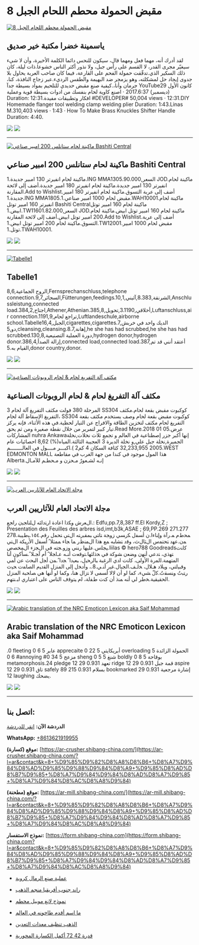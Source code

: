 # 8 مقبض الحمولة محطم اللحام الجبل

<a href="https://swt.shibang-china.com/?l=ar&img&k=8+%D9%85%D9%82%D8%A8%D8%B6+%D8%A7%D9%84%D8%AD%D9%85%D9%88%D9%84%D8%A9+%D9%85%D8%AD%D8%B7%D9%85+%D8%A7%D9%84%D9%84%D8%AD%D8%A7%D9%85+%D8%A7%D9%84%D8%AC%D8%A8%D9%84" target="_blank">![8 مقبض الحمولة محطم اللحام الجبل](http://static.shibang-china.com/all-800x300/602.jpg)</a>

## ياسمينة خضرا مكتبة خير صديق
لقد أدرك أنه، مهما فعل ومهما قال، سيكون للنحس دائما الكلمة الأخيرة، وأن لا شيء سيغيّر مجرى القدر، لا القسم على رأس جبل، ولا نذور أكثر الناس خشوعا.ذات ليلة، كان ذلك السكير الذي.تدفّقت حمولة الفحم على القارعة، فيما كان صاحب العربة يحاول بلا جدوى إيجاد حل لمشكلته، وهو يزمجر ضد البهيمة والطقس الرديء.عبر زجاج النافذة، كنا، جرمان وأنا،.كيفية صنع مقبض حديدي للتلحيم بمواد بسيطة جدآ YouTube29 كانون الأول (ديسمبر) 2017.6:37 &middot; اصنع كاوية لحام بنفسك من ادوات بسيطة قوية وعملية Duration: 12:31.افكار وتطبيقات مفيدة #DEVELOPER# 50,004 views &middot; 12:31.DIY Homemade flanger tool welding clamp welding plier Duration: 1:43.Linas M.310,403 views &middot; 1:43 &middot; How To Make Brass Knuckles Shifter Handle Duration: 4:40.


<a href="https://whatsapp.shibangsoft.com/WhatsApp.php" target="_blank" title="WhatsApp">![](http://static.shibang-china.com/icon/whatsapp.png)</a> <a href="https://swt.shibang-china.com/?l=ar&icon&k=8+%D9%85%D9%82%D8%A8%D8%B6+%D8%A7%D9%84%D8%AD%D9%85%D9%88%D9%84%D8%A9+%D9%85%D8%AD%D8%B7%D9%85+%D8%A7%D9%84%D9%84%D8%AD%D8%A7%D9%85+%D8%A7%D9%84%D8%AC%D8%A8%D9%84" target="_blank">![](http://static.shibang-china.com/icon/chat-ar.png)</a>

---

<a href="https://swt.shibang-china.com/?l=ar&img&k=8+%D9%85%D9%82%D8%A8%D8%B6+%D8%A7%D9%84%D8%AD%D9%85%D9%88%D9%84%D8%A9+%D9%85%D8%AD%D8%B7%D9%85+%D8%A7%D9%84%D9%84%D8%AD%D8%A7%D9%85+%D8%A7%D9%84%D8%AC%D8%A8%D9%84" target="_blank">![ماكينة لحام ستانلس 200 امبير صناعي Bashiti Central](http://static.shibang-china.com/all-800x300/1014.jpg)</a>

## ماكينة لحام ستانلس 200 امبير صناعي Bashiti Central
ماكينة لحام انفيرتر 130 امبير جديدة.1.ING MMA1305.السعر,90.000 JOD.ماكينة لحام انفيرتر 130 امبير جديدة.ماكينة لحام انفيرتر 180 امبير جديدة.أضف إلى لائحة المقارنة.Add to Wishlist.أضف إلى عربة التسوق.ماكينة لحام انفيرتر 180 امبير جديدة.1.ING MMA1805.مقبض لحام 1000 امبير صناعي.1.WAH10001.ماكينة لحام انفيرتر 160 امبير توتل Bashiti Centralماكينة لحام 160 امبير توتل ابيض.1.TW11601.السعر,82.000 JOD.ماكينة لحام 160 امبير توتل ابيض.ماكينة لحام 200 امبير توتل ابيض.أضف إلى لائحة المقارنة.Add to Wishlist.أضف إلى عربة التسوق.ماكينة لحام 200 امبير توتل ابيض.1.TW12001.مقبض لحام 1000 امبير توتل.1.TWAH10001.


<a href="https://whatsapp.shibangsoft.com/WhatsApp.php" target="_blank" title="WhatsApp">![](http://static.shibang-china.com/icon/whatsapp.png)</a> <a href="https://swt.shibang-china.com/?l=ar&icon&k=8+%D9%85%D9%82%D8%A8%D8%B6+%D8%A7%D9%84%D8%AD%D9%85%D9%88%D9%84%D8%A9+%D9%85%D8%AD%D8%B7%D9%85+%D8%A7%D9%84%D9%84%D8%AD%D8%A7%D9%85+%D8%A7%D9%84%D8%AC%D8%A8%D9%84" target="_blank">![](http://static.shibang-china.com/icon/chat-ar.png)</a>

---

<a href="https://swt.shibang-china.com/?l=ar&img&k=8+%D9%85%D9%82%D8%A8%D8%B6+%D8%A7%D9%84%D8%AD%D9%85%D9%88%D9%84%D8%A9+%D9%85%D8%AD%D8%B7%D9%85+%D8%A7%D9%84%D9%84%D8%AD%D8%A7%D9%85+%D8%A7%D9%84%D8%AC%D8%A8%D9%84" target="_blank">![Tabelle1](http://static.shibang-china.com/all-800x300/1497.jpg)</a>

## Tabelle1
8,الروح الجماعية,6,Fernsprechanschluss,telephone connection.9,السجائر,7,Fütterungen,feedings.10,الشرنقة,8.383,آثيني,1,Anschlussleistung,connected load.384,اجتاح,2,Athener,Athenian.385,أخلاقي,3.1190,تحويل,8,Luftanschluss,air connection.1191,تراجع لحام,9,Luftlandeschule,airborne school.Tabelle16,الجبل,4,cigarettes,cigarettes.7,الديك واحد في خربش دو,5,cleansing,cleansing.8.إهانة,7,he she has had scrubbed,he she has had scrubbed.130,دورة العملية التصنيعية,8,hydrogen donor,hydrogen donor.386,إزالة الصدأ,4,connected load,connected load.387,أعتقد أنني قد تم القيام به.5,donor country,donor.


<a href="https://whatsapp.shibangsoft.com/WhatsApp.php" target="_blank" title="WhatsApp">![](http://static.shibang-china.com/icon/whatsapp.png)</a> <a href="https://swt.shibang-china.com/?l=ar&icon&k=8+%D9%85%D9%82%D8%A8%D8%B6+%D8%A7%D9%84%D8%AD%D9%85%D9%88%D9%84%D8%A9+%D9%85%D8%AD%D8%B7%D9%85+%D8%A7%D9%84%D9%84%D8%AD%D8%A7%D9%85+%D8%A7%D9%84%D8%AC%D8%A8%D9%84" target="_blank">![](http://static.shibang-china.com/icon/chat-ar.png)</a>

---

<a href="https://swt.shibang-china.com/?l=ar&img&k=8+%D9%85%D9%82%D8%A8%D8%B6+%D8%A7%D9%84%D8%AD%D9%85%D9%88%D9%84%D8%A9+%D9%85%D8%AD%D8%B7%D9%85+%D8%A7%D9%84%D9%84%D8%AD%D8%A7%D9%85+%D8%A7%D9%84%D8%AC%D8%A8%D9%84" target="_blank">![مكثف آلة التفريغ لحام &amp; لحام الروبوتات الصناعية](http://static.shibang-china.com/all-800x300/436.jpg)</a>

## مكثف آلة التفريغ لحام &amp; لحام الروبوتات الصناعية
3 المرحلة 380 فولت مكثف التفريغ آلة لحام SS304 كوكبوت مقبض بقعة لحام.مكثف التفريغ الإسقاط آلة لحام، SS304 كوكبوت مقبض بقعة لحام وصف يستخدم مكثف بقعة التفريغ لحام مكثف لتخزين الطاقة والافراج عن التيار لحظية.في هذه الأثناء، فإنه يركز تيار كبير لتمرير من خلال نقطة صغيرة ومن ثم يحق.Read More.2018 01 05.عرض المشاركات nuhra Ankawaإنها أكبر جزر إصطناعية في العالم و تجمع ثلاث نخلات,نخلة الجميرة,نخلة جبل علي,و نخلة الديرة 3 العجيبة الثالثة.المياه(%) 8,62 احصائيات عام 2005 32,233,955 كثافة السكان 4 كم2 ).اكبـــر مــــول في العالــــــــم.WEST EDMONTON MALL هذا المول موجود في كندا من جهة الغرب في مقاطعة Alberta.إنـه لشـعورٌ مـحزن و مـحطـم للآمـال


<a href="https://whatsapp.shibangsoft.com/WhatsApp.php" target="_blank" title="WhatsApp">![](http://static.shibang-china.com/icon/whatsapp.png)</a> <a href="https://swt.shibang-china.com/?l=ar&icon&k=8+%D9%85%D9%82%D8%A8%D8%B6+%D8%A7%D9%84%D8%AD%D9%85%D9%88%D9%84%D8%A9+%D9%85%D8%AD%D8%B7%D9%85+%D8%A7%D9%84%D9%84%D8%AD%D8%A7%D9%85+%D8%A7%D9%84%D8%AC%D8%A8%D9%84" target="_blank">![](http://static.shibang-china.com/icon/chat-ar.png)</a>

---

<a href="https://swt.shibang-china.com/?l=ar&img&k=8+%D9%85%D9%82%D8%A8%D8%B6+%D8%A7%D9%84%D8%AD%D9%85%D9%88%D9%84%D8%A9+%D9%85%D8%AD%D8%B7%D9%85+%D8%A7%D9%84%D9%84%D8%AD%D8%A7%D9%85+%D8%A7%D9%84%D8%AC%D8%A8%D9%84" target="_blank">![ﻣﺟﻟﺔ الاتحاد العام للآثاريين العرب](http://static.shibang-china.com/all-800x300/776.jpg)</a>

## ﻣﺟﻟﺔ الاتحاد العام للآثاريين العرب
ﺍﻝﻌﺭﺵ ﻭﻜﺫﺍ ﺍﻋﺎﺩﺓ ﺍﺭﺘﺩﺍﺌﻪ ﻝﻠﺘﺎﺠﻴﻥ ﺭﺍﺠﻊ.: Edfu,pp.7,8,387 ff.El Kordy,Z ; Presentation des Feuilles des arbres isd,imt,b3k,ASAE ; 69,PP.269 271.277 278.ﻤﺤﻁﻡ ﻤ.ﺭﺁﺓ ﻭﺇﻨﺎﺀﺍ.ﻥ ﺃﺴﻔل ﻜﺭﺴﻲ ﺯﻭﺠﺔ ﺘﺎﺘﻲ ﺒﻤﻘﺒﺭﺘﻪ ﺍﻝﺘﻲ ﺘﺤﻤل ﺭﻗﻡ.١٥٤.ﺒﻁﻴﺒﺔ ﻤﻥ.ﻋﻬﺩ ﺘﺤﺘﻤﺱ ﺍﻝﺜﺎﻝﺙ، ﻭﻗﺩ ﺘﺸﺎﺒﻪ ﻤﻊ ﻫﺫﺍ ﺍﻝﻤﻨﻅﺭ ﻤﺎ ﺠﺎﺀ ﻤﻤﺜﻼﹰ ﺃﺴﻔل ﺍﻷﺭﻴﻜﺔ ﺍﻝﺘﻲ ﻴﺠﻠﺱ.ﻋﻠﻴﻬﺎ ﺭﻨﻨﻲ ﻭﺯﻭ.ﺠﺘﻪ ﻓﻲ ﺍﻝﺠﺯﺀ ﺍﻝﻤﺨﺼﺹ.liilas © hero788 Goodreadsﮐﺎﻨت ﺘﻬذي، ﺘدﻋﻲ أﻨﻬن وﻀﻌن ﺸوﮐﺔ ﻓﻲ ﺤذاﺌﻬﺎ.ﺘوﻗﻌت أﻨـﻪ ﻋـﺎﺠﻼﹰ أم آﺠـﻼﹰ.ﺴﺄﮐون أﻨﺎ اﻟﻤﺘﻬﻤﺔ.ﻟﻟﻤرة اﻷوﻟﯽ، ﮐﺎﻨت ﻟدي اﻟرﻏﺒﺔ ﺒﺎﻟرﺤﻴل، ﺒﻌﻴداﹰ ﺠداﹰ.ﻤن أﺠل اﻟﺒﺤث ﻋن أﻤﻲ وﻗﺒﻴﻟﺘﻲ، وﺒﻼد ﻫـﻼل، ﺨﻟـف.اﻟﺠﺒﺎل.ﻏﻴر أﻨ.ﻲ.8.، وأدﺨل إﻟﯽ اﻟﻤﻨزل اﻟﻘدﻴم اﻟﺼﺎﻤت ﺤﻴث رﺘﺒتُ وﻨﺴﻘتُ.ﮐلّ ﺸﻲء، ﮐﻤﺎ ﻟو أن ﻻﻻ أﺴﻤﯽ ﻻ ﺘزال ﻫﻨﺎ، وﮐﻤﺎ ﻟو أﻨﻬﺎ ﻫﻲ ﺼﺎﺤﺒﺔ اﻟﻤﻨزل اﻟﺤﻘﻴﻘﻴﺔ.ﺨطر ﻟﻲ أﻨﻪ ﻤﻨذ أن ﮐﻨت طﻔﻟﺔ، ﻟم ﻴﺘوﻗف اﻟﻨﺎس ﻋﻟﯽ اﻋﺘﺒﺎري اﺒ.ﻨﺘﻬم.


<a href="https://whatsapp.shibangsoft.com/WhatsApp.php" target="_blank" title="WhatsApp">![](http://static.shibang-china.com/icon/whatsapp.png)</a> <a href="https://swt.shibang-china.com/?l=ar&icon&k=8+%D9%85%D9%82%D8%A8%D8%B6+%D8%A7%D9%84%D8%AD%D9%85%D9%88%D9%84%D8%A9+%D9%85%D8%AD%D8%B7%D9%85+%D8%A7%D9%84%D9%84%D8%AD%D8%A7%D9%85+%D8%A7%D9%84%D8%AC%D8%A8%D9%84" target="_blank">![](http://static.shibang-china.com/icon/chat-ar.png)</a>

---

<a href="https://swt.shibang-china.com/?l=ar&img&k=8+%D9%85%D9%82%D8%A8%D8%B6+%D8%A7%D9%84%D8%AD%D9%85%D9%88%D9%84%D8%A9+%D9%85%D8%AD%D8%B7%D9%85+%D8%A7%D9%84%D9%84%D8%AD%D8%A7%D9%85+%D8%A7%D9%84%D8%AC%D8%A8%D9%84" target="_blank">![Arabic translation of the NRC Emoticon Lexicon aka Saif Mohammad](http://static.shibang-china.com/all-800x300/201.jpg)</a>

## Arabic translation of the NRC Emoticon Lexicon aka Saif Mohammad
.0 fleeting عابر 5 6 0 apprecaite أبريكايتي 5 22 0 overloading الحمولة الزائدة 5 6 0 #annoying #مزعج 5 34 0 sheng شنغ 5 5 0 boldly بوقاحة 5 8 0 metamorphosis.24 pledge تعهد 0.931 29 12 ridge قمة جبل 0.931 29 12 aspire تاق 0.931 29 12 safely بسلام 0.931 215 89 bookmarked إشارة مرجعية 0.931 29 12 laughing يضحك.

<a href="https://whatsapp.shibangsoft.com/WhatsApp.php" target="_blank" title="WhatsApp">![](http://static.shibang-china.com/icon/whatsapp.png)</a> <a href="https://swt.shibang-china.com/?l=ar&icon&k=8+%D9%85%D9%82%D8%A8%D8%B6+%D8%A7%D9%84%D8%AD%D9%85%D9%88%D9%84%D8%A9+%D9%85%D8%AD%D8%B7%D9%85+%D8%A7%D9%84%D9%84%D8%AD%D8%A7%D9%85+%D8%A7%D9%84%D8%AC%D8%A8%D9%84" target="_blank">![](http://static.shibang-china.com/icon/chat-ar.png)</a>

---
## اتصل بنا:

**الدردشة الآن:** [انقر للدردشة](https://swt.shibang-china.com?l=ar&contact&k=8+%D9%85%D9%82%D8%A8%D8%B6+%D8%A7%D9%84%D8%AD%D9%85%D9%88%D9%84%D8%A9+%D9%85%D8%AD%D8%B7%D9%85+%D8%A7%D9%84%D9%84%D8%AD%D8%A7%D9%85+%D8%A7%D9%84%D8%AC%D8%A8%D9%84)

**WhatsApp:**  [+8613621919955](https://whatsapp.shibangsoft.com/WhatsApp.php)

**موقع (كسارة):** [https://ar-crusher.shibang-china.com/](https://ar-crusher.shibang-china.com/?l=ar&contact&k=8+%D9%85%D9%82%D8%A8%D8%B6+%D8%A7%D9%84%D8%AD%D9%85%D9%88%D9%84%D8%A9+%D9%85%D8%AD%D8%B7%D9%85+%D8%A7%D9%84%D9%84%D8%AD%D8%A7%D9%85+%D8%A7%D9%84%D8%AC%D8%A8%D9%84)

**موقع (مطحنة):** [https://ar-mill.shibang-china.com/](https://ar-mill.shibang-china.com/?l=ar&contact&k=8+%D9%85%D9%82%D8%A8%D8%B6+%D8%A7%D9%84%D8%AD%D9%85%D9%88%D9%84%D8%A9+%D9%85%D8%AD%D8%B7%D9%85+%D8%A7%D9%84%D9%84%D8%AD%D8%A7%D9%85+%D8%A7%D9%84%D8%AC%D8%A8%D9%84)

**نموذج الاستفسار:** [https://form.shibang-china.com](https://form.shibang-china.com?l=ar&contact&k=8+%D9%85%D9%82%D8%A8%D8%B6+%D8%A7%D9%84%D8%AD%D9%85%D9%88%D9%84%D8%A9+%D9%85%D8%AD%D8%B7%D9%85+%D8%A7%D9%84%D9%84%D8%AD%D8%A7%D9%85+%D8%A7%D9%84%D8%AC%D8%A8%D9%84)

* [عملية صنع الرمال كروية](../24/%D8%B9%D9%85%D9%84%D9%8A%D8%A9%20%D8%B5%D9%86%D8%B9%20%D8%A7%D9%84%D8%B1%D9%85%D8%A7%D9%84%20%D9%83%D8%B1%D9%88%D9%8A%D8%A9.md)

* [راند جنوب أفريقيا منجم الذهب](../21/%D8%B1%D8%A7%D9%86%D8%AF%20%D8%AC%D9%86%D9%88%D8%A8%20%D8%A3%D9%81%D8%B1%D9%8A%D9%82%D9%8A%D8%A7%20%D9%85%D9%86%D8%AC%D9%85%20%D8%A7%D9%84%D8%B0%D9%87%D8%A8.md)

* [نموذج لانغ موبيل محطم](../22/%D9%86%D9%85%D9%88%D8%B0%D8%AC%20%D9%84%D8%A7%D9%86%D8%BA%20%D9%85%D9%88%D8%A8%D9%8A%D9%84%20%D9%85%D8%AD%D8%B7%D9%85.md)

* [ما اسم أقدم طاحونه في العالم](../22/%D9%85%D8%A7%20%D8%A7%D8%B3%D9%85%20%D8%A3%D9%82%D8%AF%D9%85%20%D8%B7%D8%A7%D8%AD%D9%88%D9%86%D9%87%20%D9%81%D9%8A%20%D8%A7%D9%84%D8%B9%D8%A7%D9%84%D9%85.md)

* [الذهب تنظيف معدات التعدين](../22/%D8%A7%D9%84%D8%B0%D9%87%D8%A8%20%D8%AA%D9%86%D8%B8%D9%8A%D9%81%20%D9%85%D8%B9%D8%AF%D8%A7%D8%AA%20%D8%A7%D9%84%D8%AA%D8%B9%D8%AF%D9%8A%D9%86.md)

* [قدرة 42 72 أكمل الكسارة المحورية](../24/%D9%82%D8%AF%D8%B1%D8%A9%2042%2072%20%D8%A3%D9%83%D9%85%D9%84%20%D8%A7%D9%84%D9%83%D8%B3%D8%A7%D8%B1%D8%A9%20%D8%A7%D9%84%D9%85%D8%AD%D9%88%D8%B1%D9%8A%D8%A9.md)